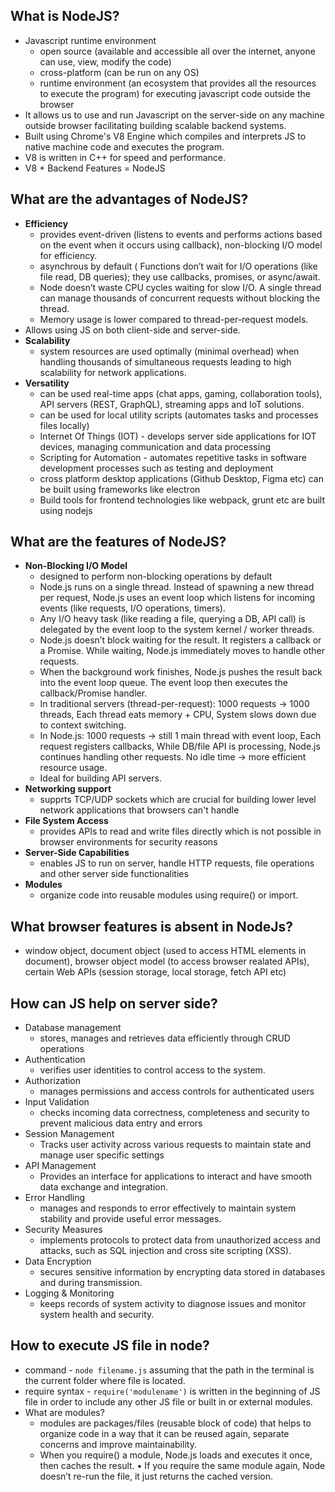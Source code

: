 ## What is NodeJS?
- Javascript runtime environment
    - open source (available and accessible all over the internet, anyone can use, view, modify the code)
    - cross-platform (can be run on any OS)
    - runtime environment (an ecosystem that provides all the resources to execute the program) for executing javascript code outside the browser
- It allows us to use and run Javascript on the server-side on any machine outside browser facilitating building scalable backend systems.
- Built using Chrome's V8 Engine which compiles and interprets JS to native machine code and executes the program.
- V8 is written in C++ for speed and performance.
- V8 + Backend Features = NodeJS

## What are the advantages of NodeJS?
- **Efficiency**
     - provides event-driven (listens to events and performs actions based on the event when it occurs using callback), non-blocking I/O model for efficiency.
     - asynchrous by default ( Functions don’t wait for I/O operations (like file read, DB queries); they use callbacks, promises, or async/await.
     - Node doesn’t waste CPU cycles waiting for slow I/O. A single thread can manage thousands of concurrent requests without blocking the thread.
     - Memory usage is lower compared to thread-per-request models.
- Allows using JS on both client-side and server-side.
- **Scalability**
   - system resources are used optimally (minimal overhead) when handling thousands of simultaneous requests leading to high scalability for network applications.
- **Versatility**
   - can be used real-time apps (chat apps, gaming, collaboration tools), API servers (REST, GraphQL), streaming apps and IoT solutions.
   - can be used for local utility scripts (automates tasks and processes files locally)
   - Internet Of Things (IOT) - develops server side applications for IOT devices, managing communication and data processing
   - Scripting for Automation - automates repetitive tasks in software development processes such as testing and deployment
   - cross platform desktop applications (Github Desktop, Figma etc) can be built using frameworks like electron
   - Build tools for frontend technologies like webpack, grunt etc are built using nodejs
    
## What are the features of NodeJS?
- **Non-Blocking I/O Model**
    - designed to perform non-blocking operations by default
    - Node.js runs on a single thread. Instead of spawning a new thread per request, Node.js uses an event loop which listens for incoming events (like requests, I/O operations, timers).
    - Any I/O heavy task (like reading a file, querying a DB, API call) is delegated by the event loop to the system kernel / worker threads.
    - Node.js doesn’t block waiting for the result. It registers a callback or a Promise. While waiting, Node.js immediately moves to handle other requests.
    - When the background work finishes, Node.js pushes the result back into the event loop queue. The event loop then executes the callback/Promise handler.
    - In traditional servers (thread-per-request): 1000 requests → 1000 threads, Each thread eats memory + CPU, System slows down due to context switching.
    - In Node.js: 1000 requests → still 1 main thread with event loop, Each request registers callbacks, While DB/file API is processing, Node.js continues handling other requests. No idle time → more efficient resource usage.
    - Ideal for building API servers.
- **Networking support**
    - supprts TCP/UDP sockets which are crucial for building lower level network applications that browsers can't handle
- **File System Access**
    - provides APIs to read and write files directly which is not possible in browser environments for security reasons
- **Server-Side Capabilities**
    - enables JS to run on server, handle HTTP requests, file operations and other server side functionalities
- **Modules**
    - organize code into reusable modules using require() or import.
 
## What browser features is absent in NodeJs?
- window object, document object (used to access HTML elements in document), browser object model (to access browser realated APIs),
  certain Web APIs (session storage, local storage, fetch API etc)

## How can JS help on server side?
- Database management
   - stores, manages and retrieves data efficiently through CRUD operations
- Authentication
   - verifies user identities to control access to the system.
- Authorization
   - manages permissions and access controls for authenticated users
- Input Validation
   - checks incoming data correctness, completeness and security to prevent malicious data entry and errors
- Session Management
   - Tracks user activity across various requests to maintain state and manage user specific settings
- API Management
   - Provides an interface for applications to interact and have smooth data exchange and integration.
- Error Handling
   - manages and responds to error effectively to maintain system stability and provide useful error messages.
- Security Measures
   - implements protocols to protect data from unauthorized access and attacks, such as SQL injection and cross site scripting (XSS).
- Data Encryption
   - secures sensitive information by encrypting data stored in databases and during transmission.
- Logging & Monitoring
   - keeps records of system activity to diagnose issues and monitor system health and security.
 
## How to execute JS file in node?
- command - ```node filename.js``` assuming that the path  in the terminal  is the current folder where file is located.
- require syntax - ```require('modulename')``` is written in the beginning of JS file in order to include any other JS file or built in or external modules.
- What are modules?
    - modules are packages/files (reusable block of code) that helps to organize code in a way that it can be reused again, separate concerns and improve maintainability.
    - When you require() a module, Node.js loads and executes it once, then caches the result.
	•	If you require the same module again, Node doesn’t re-run the file, it just returns the cached version.
 

  
      
